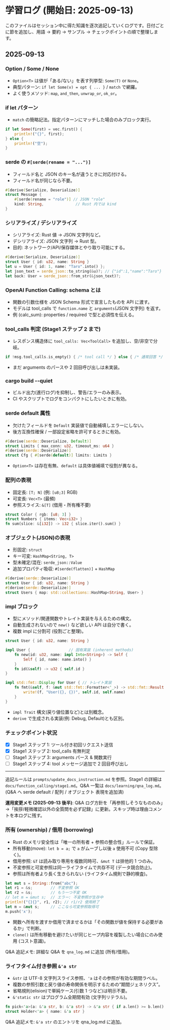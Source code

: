 # 学習ログ (開始日: 2025-09-13)

このファイルはセッション中に得た知識を逐次追記していくログです。日付ごとに節を追加し、用語 → 要約 → サンプル → チェックポイントの順で整理します。

## 2025-09-13

### Option / Some / None

- `Option<T>` は値が「ある/ない」を表す列挙型: `Some(T)` or `None`。
- 典型パターン: `if let Some(v) = opt { ... }` / `match` で網羅。
- よく使うメソッド: `map`, `and_then`, `unwrap_or`, `ok_or`。

### if let パターン

- `match` の簡略記法。指定パターンにマッチした場合のみブロック実行。

```rust
if let Some(first) = vec.first() {
    println!("{}", first);
} else {
    println!("空");
}
```

### serde の `#[serde(rename = "...")]`

- フィールド名と JSON のキー名が違うときに対応付ける。
- フィールド名が同じなら不要。

```rust
#[derive(Serialize, Deserialize)]
struct Message {
    #[serde(rename = "role")] // JSON "role"
    kind: String,              // Rust 内では kind
}
```

### シリアライズ / デシリアライズ

- シリアライズ: Rust 値 -> JSON 文字列など。
- デシリアライズ: JSON 文字列 -> Rust 型。
- 目的: ネットワーク/API/保存媒体とやり取り可能にする。

```rust
#[derive(Serialize, Deserialize)]
struct User { id: u32, name: String }
let u = User { id: 1, name: "Taro".into() };
let json_text = serde_json::to_string(&u)?; // {"id":1,"name":"Taro"}
let back: User = serde_json::from_str(&json_text)?;
```

### OpenAI Function Calling: schema とは

- 関数の引数仕様を JSON Schema 形式で宣言したものを API に渡す。
- モデルは tool_calls で `function.name` と `arguments`(JSON 文字列) を返す。
- 例 (calc_sum): properties / required で型と必須性を伝える。

### tool_calls 判定 (Stage1 ステップ 2 まで)

- レスポンス構造体に `tool_calls: Vec<ToolCall>` を追加し、空/非空で分岐。

```rust
if !msg.tool_calls.is_empty() { /* tool call */ } else { /* 通常回答 */ }
```

- まだ arguments のパースや 2 回目呼び出しは未実装。

### cargo build --quiet

- ビルド出力(進行ログ)を抑制し、警告/エラーのみ表示。
- CI やスクリプトでログをコンパクトにしたいときに有効。

### serde default 属性

- 欠けたフィールドを `Default` 実装値で自動補填しエラーにしない。
- 後方互換性確保 / 一部設定省略を許可するときに有効。

```rust
#[derive(serde::Deserialize, Default)]
struct Limits { max_conn: u32, timeout_ms: u64 }
#[derive(serde::Deserialize)]
struct Cfg { #[serde(default)] limits: Limits }
```

- `Option<T>` は存在有無、`default` は具体値補填で役割が異なる。

### 配列の表現

- 固定長: `[T; N]` (例: `[u8;3]` RGB)
- 可変長: `Vec<T>` (最頻)
- 参照スライス: `&[T]` (借用・所有権不要)

```rust
struct Color { rgb: [u8; 3] }
struct Numbers { items: Vec<i32> }
fn sum(slice: &[i32]) -> i32 { slice.iter().sum() }
```

### オブジェクト(JSON)の表現

- 形固定: `struct`
- キー可変: `HashMap<String, T>`
- 型未確定/混在: `serde_json::Value`
- 追加プロパティ吸収: `#[serde(flatten)]` + `HashMap`

```rust
#[derive(serde::Deserialize)]
struct User { id: u32, name: String }
#[derive(serde::Deserialize)]
struct Users { map: std::collections::HashMap<String, User> }
```

### impl ブロック

- 型にメソッド/関連関数やトレイト実装を与えるための構文。
- 自動生成されないので `new()` など欲しい API は自分で書く。
- 複数 impl に分割可 (役割ごと整理)。

```rust
struct User { id: u32, name: String }

impl User {                 // 固有実装 (inherent methods)
    fn new(id: u32, name: impl Into<String>) -> Self {
        Self { id, name: name.into() }
    }
    fn id(&self) -> u32 { self.id }
}

impl std::fmt::Display for User { // トレイト実装
    fn fmt(&self, f: &mut std::fmt::Formatter<'_>) -> std::fmt::Result {
        write!(f, "User({}, {})", self.id, self.name)
    }
}
```

- `impl Trait` 構文(戻り値位置など)とは別概念。
- `derive` で生成される実装(例: Debug, Default)とも区別。

### チェックポイント状況

- [x] Stage1 ステップ 1: ツール付き初回リクエスト送信
- [x] Stage1 ステップ 2: tool_calls 有無判定
- [ ] Stage1 ステップ 3: arguments パース & 関数実行
- [ ] Stage1 ステップ 4: tool メッセージ追加で 2 回目呼び出し

---

追記ルールは `prompts/update_docs_instruction.md` を参照。Stage1 の詳細は `docs/function_calling/stage1.md`。Q&A 一覧は `docs/learning/qna_log.md`。 (Q&A へ serde default / 配列 / オブジェクト 表現を追加済)

**運用変更メモ (2025-09-13 後半)**: Q&A ログ方針を「再参照しそうなもののみ」→「挨拶/軽微確認以外の全質問を必ず記録」に更新。スキップ時は理由コメントを本ログに残す。

### 所有 (ownership) / 借用 (borrowing)

- Rust のメモリ安全性は「唯一の所有者 + 参照の整合性」ルールで保証。
- 所有移動(move): `let b = a;` で `a` がムーブし以後 `a` 使用不可 (Copy 型除く)。
- 借用参照: `&T` は読み取り専用を複数同時可、`&mut T` は排他的 1 つのみ。
- 不変参照と可変参照は同一ライフタイムで共存不可 (データ競合防止)。
- 参照は所有者より長く生きられない (ライフタイム規則で静的検査)。

```rust
let mut s = String::from("abc");
let r1 = &s;        // 不変参照 OK
let r2 = &s;        // もう一つ不変 OK
// let m = &mut s;  // エラー: 不変参照が生存中
println!("{}{}", r1, r2); // r1/r2 使用終了
let m = &mut s;     // ここなら可変参照取得可
m.push('x');
```

- 関数へ所有を渡すか借用で済ませるかは「その関数が値を保持する必要があるか」で判断。
- `clone()` は所有移動を避けたいが同じヒープ内容を複製したい場合にのみ使用 (コスト意識)。

Q&A 追記メモ: 詳細な Q&A を `qna_log.md` に追加 (所有/借用)。

### ライフタイム付き参照 `&'a str`

- `&str` は UTF-8 文字列スライス参照、`'a` はその参照が有効な期間ラベル。
- 複数の参照引数と戻り値の寿命関係を明示するための“期間ジェネリクス”。
- 省略規則(elision)で単純ケース(引数 1 つなど)は明示不要。
- `&'static str` はプログラム全期間有効 (文字列リテラル)。

```rust
fn pick<'a>(a: &'a str, b: &'a str) -> &'a str { if a.len() >= b.len() { a } else { b } }
struct Holder<'a> { name: &'a str }
```

Q&A 追記メモ: `&'a str` のエントリを qna_log.md に追加。
